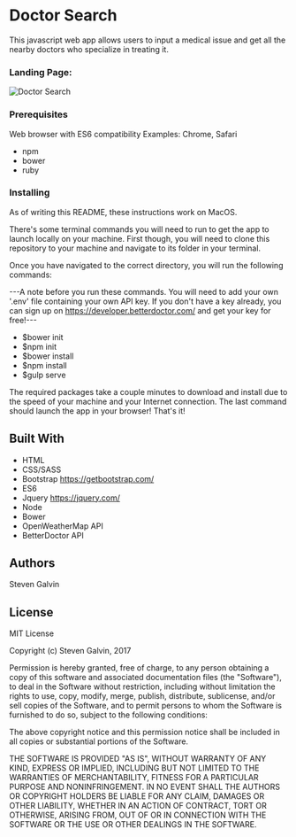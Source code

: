 # Doctor Search

This javascript web app allows users to input a medical issue and get all the nearby doctors who specialize in treating it.

### Landing Page:
![](./img/readme_screenshot.jpg?raw=true "Doctor Search")

### Prerequisites

Web browser with ES6 compatibility
Examples: Chrome, Safari

* npm
* bower
* ruby

### Installing

As of writing this README, these instructions work on MacOS.

There's some terminal commands you will need to run to get the app to launch locally on your machine. First though, you will need to clone this repository to your machine and navigate to its folder in your terminal.

Once you have navigated to the correct directory, you will run the following commands:

---A note before you run these commands. You will need to add your own '.env' file containing your own API key. If you don't have a key already, you can sign up on https://developer.betterdoctor.com/ and get your key for free!---

* $bower init
* $npm init
* $bower install
* $npm install
* $gulp serve

The required packages take a couple minutes to download and install due to the speed of your machine and your Internet connection. The last command should launch the app in your browser! That's it!

## Built With

* HTML
* CSS/SASS
* Bootstrap https://getbootstrap.com/
* ES6
* Jquery https://jquery.com/
* Node
* Bower
* OpenWeatherMap API
* BetterDoctor API

## Authors

Steven Galvin

## License

MIT License

Copyright (c) Steven Galvin, 2017

Permission is hereby granted, free of charge, to any person obtaining a copy
of this software and associated documentation files (the "Software"), to deal
in the Software without restriction, including without limitation the rights
to use, copy, modify, merge, publish, distribute, sublicense, and/or sell
copies of the Software, and to permit persons to whom the Software is furnished to do so, subject to the following conditions:

The above copyright notice and this permission notice shall be included in all
copies or substantial portions of the Software.

THE SOFTWARE IS PROVIDED "AS IS", WITHOUT WARRANTY OF ANY KIND, EXPRESS OR
IMPLIED, INCLUDING BUT NOT LIMITED TO THE WARRANTIES OF MERCHANTABILITY,
FITNESS FOR A PARTICULAR PURPOSE AND NONINFRINGEMENT. IN NO EVENT SHALL THE
AUTHORS OR COPYRIGHT HOLDERS BE LIABLE FOR ANY CLAIM, DAMAGES OR OTHER
LIABILITY, WHETHER IN AN ACTION OF CONTRACT, TORT OR OTHERWISE, ARISING FROM,
OUT OF OR IN CONNECTION WITH THE SOFTWARE OR THE USE OR OTHER DEALINGS IN THE
SOFTWARE.
